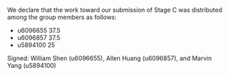 We declare that the work toward our submission of Stage C was distributed among the group members as follows:

* u6096655 37.5
* u6096857 37.5
* u5894100 25

Signed: William Shen (u6096655), Allen Huang (u6096857), and Marvin Yang (u5894100)